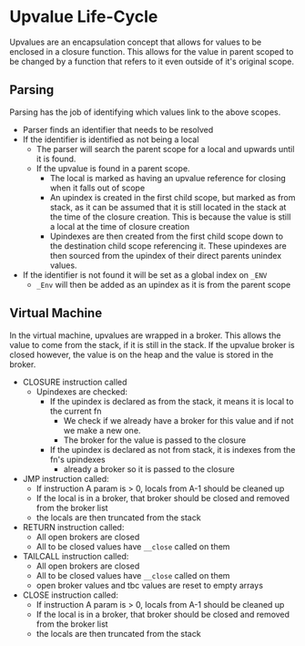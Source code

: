 # Upvalue Life-Cycle
Upvalues are an encapsulation concept that allows for values to be enclosed in
a closure function. This allows for the value in parent scoped to be changed by
a function that refers to it even outside of it's original scope.

## Parsing
Parsing has the job of identifying which values link to the above scopes.

- Parser finds an identifier that needs to be resolved
- If the identifier is identified as not being a local
  - The parser will search the parent scope for a local and upwards until it is found.
  - If the upvalue is found in a parent scope.
    - The local is marked as having an upvalue reference for closing when it falls
      out of scope
    - An upindex is created in the first child scope, but marked as from stack,
      as it can be assumed that it is still located in the stack at the time of
      the closure creation. This is because the value is still a local at the time
      of closure creation
    - Upindexes are then created from the first child scope down to the destination
      child scope referencing it. These upindexes are then sourced from the upindex
      of their direct parents unindex values.
- If the identifier is not found it will be set as a global index on `_ENV`
  - `_Env` will then be added as an upindex as it is from the parent scope

## Virtual Machine
In the virtual machine, upvalues are wrapped in a broker. This allows the value
to come from the stack, if it is still in the stack. If the upvalue broker is closed
however, the value is on the heap and the value is stored in the broker.

- CLOSURE instruction called
  - Upindexes are checked:
    - If the upindex is declared as from the stack, it means it is local to the current fn
      - We check if we already have a broker for this value and if not we make a new one.
      - The broker for the value is passed to the closure
    - If the upindex is declared as not from stack, it is indexes from the fn's upindexes
      - already a broker so it is passed to the closure
- JMP instruction called:
  - If instruction A param is > 0, locals from A-1 should be cleaned up
  - If the local is in a broker, that broker should be closed and removed from the broker list
  - the locals are then truncated from the stack
- RETURN instruction called:
  - All open brokers are closed
  - All to be closed values have `__close` called on them
- TAILCALL instruction called:
  - All open brokers are closed
  - All to be closed values have `__close` called on them
  - open broker values and tbc values are reset to empty arrays
- CLOSE instruction called:
  - If instruction A param is > 0, locals from A-1 should be cleaned up
  - If the local is in a broker, that broker should be closed and removed from the broker list
  - the locals are then truncated from the stack
